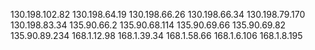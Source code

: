 130.198.102.82
130.198.64.19
130.198.66.26
130.198.66.34
130.198.79.170
130.198.83.34
135.90.66.2
135.90.68.114
135.90.69.66
135.90.69.82
135.90.89.234
168.1.12.98
168.1.39.34
168.1.58.66
168.1.6.106
168.1.8.195

